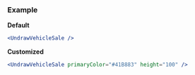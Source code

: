 ### Example

**Default**
```jsx
<UndrawVehicleSale />
```

**Customized**
```jsx
<UndrawVehicleSale primaryColor="#41B883" height="100" />
```
